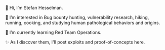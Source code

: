 👋 Hi, I’m Stefan Hesselman.

👀 I’m interested in Bug bounty hunting, vulnerability research, hiking, running, cooking, and studying human pathological behaviors and origins.

🌱 I’m currently learning Red Team Operations.

✨ As I discover them, I'll post exploits and proof-of-concepts here.
